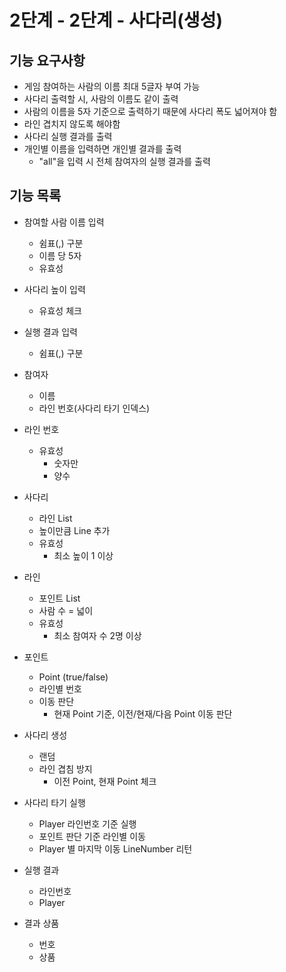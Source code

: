 # 2단계 - 2단계 - 사다리(생성)

## 기능 요구사항

- 게임 참여하는 사람의 이름 최대 5글자 부여 가능
- 사다리 출력할 시, 사람의 이름도 같이 출력
- 사람의 이름을 5자 기준으로 출력하기 때문에 사다리 폭도 넓어져야 함
- 라인 겹치지 않도록 해야함
- 사다리 실행 결과를 출력
- 개인별 이름을 입력하면 개인별 결과를 출력
  - "all"을 입력 시 전체 참여자의 실행 결과를 출력


## 기능 목록
- 참여할 사람 이름 입력
    - 쉼표(,) 구분
    - 이름 당 5자
    - 유효성


- 사다리 높이 입력
    - 유효성 체크


- 실행 결과 입력
  - 쉼표(,) 구분


- 참여자
  - 이름
  - 라인 번호(사다리 타기 인덱스)
  

- 라인 번호
  - 유효성
    - 숫자만
    - 양수
  

- 사다리
    - 라인 List
    - 높이만큼 Line 추가
    - 유효성 
      - 최소 높이 1 이상


- 라인
    - 포인트 List
    - 사람 수 = 넓이
    - 유효성 
      - 최소 참여자 수 2명 이상


- 포인트
    - Point (true/false)
    - 라인별 번호
    - 이동 판단
      - 현재 Point 기준, 이전/현재/다음 Point 이동 판단


- 사다리 생성
    - 랜덤
    - 라인 겹침 방지
        - 이전 Point, 현재 Point 체크
  
  
- 사다리 타기 실행
  - Player 라인번호 기준 실행
  - 포인트 판단 기준 라인별 이동 
  - Player 별 마지막 이동 LineNumber 리턴


- 실행 결과
  - 라인번호
  - Player
  

- 결과 상품
  - 번호
  - 상품


